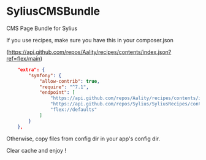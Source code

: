 # SyliusCMSBundle
CMS Page Bundle for Sylius

If you use recipes, make sure you have this in your composer.json

(https://api.github.com/repos/Aality/recipes/contents/index.json?ref=flex/main)

```json
    "extra": {
        "symfony": {
            "allow-contrib": true,
            "require": "^7.1",
            "endpoint": [
                "https://api.github.com/repos/Aality/recipes/contents/index.json?ref=flex/main",
                "https://api.github.com/repos/Sylius/SyliusRecipes/contents/index.json?ref=flex/main",
                "flex://defaults"
            ]
        }
    },
```

Otherwise, copy files from config dir in your app's config dir.

Clear cache and enjoy !
